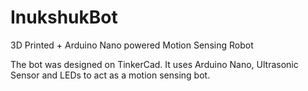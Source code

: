 InukshukBot
===========

3D Printed + Arduino Nano powered Motion Sensing Robot

The bot was designed on TinkerCad. It uses Arduino Nano, Ultrasonic Sensor and LEDs to act as a motion sensing bot.
